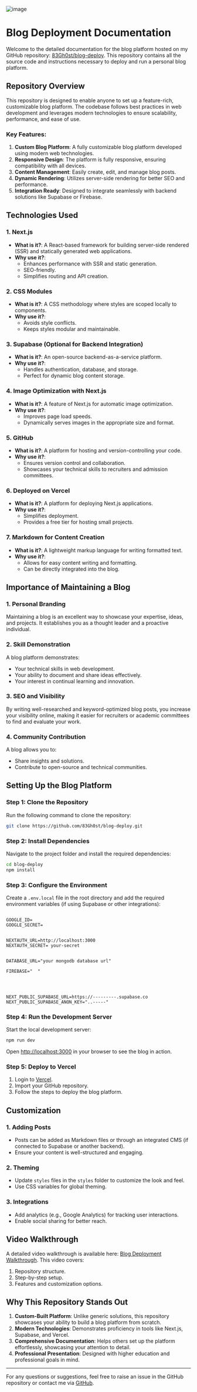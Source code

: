 ![image](https://github.com/user-attachments/assets/7b7e7394-9c14-4547-bdb0-bb561b6b4846)


# Blog Deployment Documentation

Welcome to the detailed documentation for the blog platform hosted on my GitHub repository: 
[83Gh0st/blog-deploy](https://github.com/83Gh0st/blog-deploy.git). 
This repository contains all the source code and instructions necessary to deploy and run a personal blog platform.

## Repository Overview

This repository is designed to enable anyone to set up a feature-rich, customizable blog platform. The codebase follows best practices in web development and leverages modern technologies to ensure scalability, performance, and ease of use.

### Key Features:
1. **Custom Blog Platform**: A fully customizable blog platform developed using modern web technologies.
2. **Responsive Design**: The platform is fully responsive, ensuring compatibility with all devices.
3. **Content Management**: Easily create, edit, and manage blog posts.
4. **Dynamic Rendering**: Utilizes server-side rendering for better SEO and performance.
5. **Integration Ready**: Designed to integrate seamlessly with backend solutions like Supabase or Firebase.

## Technologies Used

### 1. **Next.js**
- **What is it?**: A React-based framework for building server-side rendered (SSR) and statically generated web applications.
- **Why use it?**:
  - Enhances performance with SSR and static generation.
  - SEO-friendly.
  - Simplifies routing and API creation.

### 2. **CSS Modules**
- **What is it?**: A CSS methodology where styles are scoped locally to components.
- **Why use it?**:
  - Avoids style conflicts.
  - Keeps styles modular and maintainable.

### 3. **Supabase** (Optional for Backend Integration)
- **What is it?**: An open-source backend-as-a-service platform.
- **Why use it?**:
  - Handles authentication, database, and storage.
  - Perfect for dynamic blog content storage.

### 4. **Image Optimization with Next.js**
- **What is it?**: A feature of Next.js for automatic image optimization.
- **Why use it?**:
  - Improves page load speeds.
  - Dynamically serves images in the appropriate size and format.

### 5. **GitHub**
- **What is it?**: A platform for hosting and version-controlling your code.
- **Why use it?**:
  - Ensures version control and collaboration.
  - Showcases your technical skills to recruiters and admission committees.

### 6. **Deployed on Vercel**
- **What is it?**: A platform for deploying Next.js applications.
- **Why use it?**:
  - Simplifies deployment.
  - Provides a free tier for hosting small projects.

### 7. **Markdown for Content Creation**
- **What is it?**: A lightweight markup language for writing formatted text.
- **Why use it?**:
  - Allows for easy content writing and formatting.
  - Can be directly integrated into the blog.

## Importance of Maintaining a Blog

### 1. **Personal Branding**
Maintaining a blog is an excellent way to showcase your expertise, ideas, and projects. It establishes you as a thought leader and a proactive individual.

### 2. **Skill Demonstration**
A blog platform demonstrates:
- Your technical skills in web development.
- Your ability to document and share ideas effectively.
- Your interest in continual learning and innovation.

### 3. **SEO and Visibility**
By writing well-researched and keyword-optimized blog posts, you increase your visibility online, making it easier for recruiters or academic committees to find and evaluate your work.

### 4. **Community Contribution**
A blog allows you to:
- Share insights and solutions.
- Contribute to open-source and technical communities.


## Setting Up the Blog Platform

### Step 1: Clone the Repository
Run the following command to clone the repository:
```bash
git clone https://github.com/83Gh0st/blog-deploy.git
```

### Step 2: Install Dependencies
Navigate to the project folder and install the required dependencies:
```bash
cd blog-deploy
npm install
```

### Step 3: Configure the Environment
Create a `.env.local` file in the root directory and add the required environment variables (if using Supabase or other integrations):
```env

GOOGLE_ID=
GOOGLE_SECRET=


NEXTAUTH_URL=http://localhost:3000
NEXTAUTH_SECRET= your-secret


DATABASE_URL="your mongodb database url"

FIREBASE="  "




NEXT_PUBLIC_SUPABASE_URL=https://---------.supabase.co
NEXT_PUBLIC_SUPABASE_ANON_KEY="..-----"

```

### Step 4: Run the Development Server
Start the local development server:
```bash
npm run dev
```
Open [http://localhost:3000](http://localhost:3000) in your browser to see the blog in action.

### Step 5: Deploy to Vercel
1. Login to [Vercel](https://vercel.com/).
2. Import your GitHub repository.
3. Follow the steps to deploy the blog platform.

## Customization

### 1. **Adding Posts**
- Posts can be added as Markdown files or through an integrated CMS (if connected to Supabase or another backend).
- Ensure your content is well-structured and engaging.

### 2. **Theming**
- Update `styles` files in the `styles` folder to customize the look and feel.
- Use CSS variables for global theming.

### 3. **Integrations**
- Add analytics (e.g., Google Analytics) for tracking user interactions.
- Enable social sharing for better reach.

## Video Walkthrough

A detailed video walkthrough is available here: [Blog Deployment Walkthrough](https://youtu.be/DpYE5zPDRVQ). This video covers:
1. Repository structure.
2. Step-by-step setup.
3. Features and customization options.

## Why This Repository Stands Out

1. **Custom-Built Platform**: Unlike generic solutions, this repository showcases your ability to build a blog platform from scratch.
2. **Modern Technologies**: Demonstrates proficiency in tools like Next.js, Supabase, and Vercel.
3. **Comprehensive Documentation**: Helps others set up the platform effortlessly, showcasing your attention to detail.
4. **Professional Presentation**: Designed with higher education and professional goals in mind.

---

For any questions or suggestions, feel free to raise an issue in the GitHub repository or contact me via [GitHub](https://github.com/83Gh0st).

